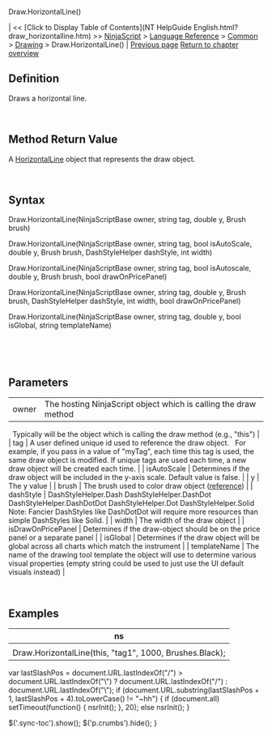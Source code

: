 ﻿










 


Draw.HorizontalLine()







| &lt;&lt; [Click to Display Table of Contents](NT HelpGuide English.html?draw_horizontalline.htm) &gt;&gt;
 [NinjaScript](ninjascript.htm) &gt; [Language Reference](language_reference_wip.htm) &gt; [Common](common.htm) &gt; [Drawing](drawing.htm) &gt;
Draw.HorizontalLine() | [Previous page](gannfan.htm)
[Return to chapter overview](drawing.htm)










Definition
----------


Draws a horizontal line.


 


Method Return Value
-------------------


A [HorizontalLine](horizontalline.htm) object that represents the draw object.


 


Syntax
------


Draw.HorizontalLine(NinjaScriptBase owner, string tag, double y, Brush brush)  

Draw.HorizontalLine(NinjaScriptBase owner, string tag, bool isAutoScale, double y, Brush brush, DashStyleHelper dashStyle, int width)  

Draw.HorizontalLine(NinjaScriptBase owner, string tag, bool isAutoscale, double y, Brush brush, bool drawOnPricePanel)  

Draw.HorizontalLine(NinjaScriptBase owner, string tag, double y, Brush brush, DashStyleHelper dashStyle, int width, bool drawOnPricePanel)  

Draw.HorizontalLine(NinjaScriptBase owner, string tag, double y, bool isGlobal, string templateName)


   

 


Parameters
----------




|  |  |
| --- | --- |
| owner | The hosting NinjaScript object which is calling the draw method
 
Typically will be the object which is calling the draw method (e.g., "this") |
| tag | A user defined unique id used to reference the draw object. 
 
For example, if you pass in a value of "myTag", each time this tag is used, the same draw object is modified. If unique tags are used each time, a new draw object will be created each time. |
| isAutoScale | Determines if the draw object will be included in the y-axis scale. Default value is false. |
| y | The y value |
| brush | The brush used to color draw object ([reference](https://msdn.microsoft.com/en-us/library/system.windows.media.brushes%28v=vs.110%29.aspx)) |
| dashStyle | DashStyleHelper.Dash 
DashStyleHelper.DashDot 
DashStyleHelper.DashDotDot 
DashStyleHelper.Dot 
DashStyleHelper.Solid 
 
Note: Fancier DashStyles like DashDotDot will require more resources than simple DashStyles like Solid. |
| width | The width of the draw object |
| isDrawOnPricePanel | Determines if the draw-object should be on the price panel or a separate panel |
| isGlobal | Determines if the draw object will be global across all charts which match the instrument |
| templateName | The name of the drawing tool template the object will use to determine various visual properties (empty string could be used to just use the UI default visuals instead) |



 



Examples
--------




| ns |
| --- |
|  | // Draws a horizontal line
Draw.HorizontalLine(this, "tag1", 1000, Brushes.Black); |






 
 var lastSlashPos = document.URL.lastIndexOf("/") &gt; document.URL.lastIndexOf("\\") ? document.URL.lastIndexOf("/") : document.URL.lastIndexOf("\\");
 if (document.URL.substring(lastSlashPos + 1, lastSlashPos + 4).toLowerCase() != "~hh") {
 if (document.all) setTimeout(function() {
 nsrInit();
 }, 20);
 else nsrInit();
 }
 
 
 $('.sync-toc').show();
 $('p.crumbs').hide();
 }
 
 
 



